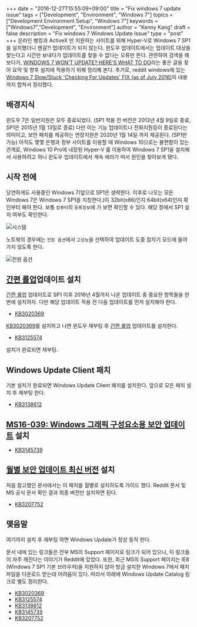 +++
date = "2016-12-27T15:55:09+09:00"
title = "Fix windows 7 update issue"
tags = ["Development", "Environment", "Windows 7"]
topics = ["Development Environment Setup", "Windows 7"]
keywords = ["Windows7","Development", "Environment"]
author = "Kenny Kang"
draft = false
description = "Fix windows 7 Windows Update Issue"
type = "post"
+++
온라인 뱅킹과 ActiveX 만 지원하는 사이트를 위해 Hyper-V로 Windows 7 SP1을 설치했더니 왠걸?! 업데이트가 되지 않는다. 윈도우 업데이트에서는 업데이트 대상을 찾는다고 시간만 보내다가 업데이트를 찾을 수 없다는 오류만 뜬다.
관련하여 검색을 해 보다가, [WINDOWS 7 WON’T UPDATE? HERE’S WHAT TO DO](http://plugable.com/2016/06/08/windows-7-wont-update-what-to-do/)라는 좋은 글을 찾아 요약 및 향후 설치에 적용하기 위해 정리해 본다.
추가로, reddit windows에 있는 [Windows 7 Slow/Stuck 'Checking For Updates' FIX (as of July 2016)](https://www.reddit.com/r/windows/comments/4tx4s9/windows_7_slowstuck_checking_for_updates_fix_as/)의 내용까지 합쳐서 정리했다.

## 배경지식

윈도우 7은 일반지원은 모두 종료되었다. (SP1 적용 전 버전은 2013년 4월 9일로 종료, SP1은 2015년 1월 13일로 종료) 다만 이는 기능 업데이트나 전화지원등이 종료된다는 의미이고, 보안 패치를 제공하는 연장지원은 2020년 1월 14일 까지 제공된다. (SP1만 가능)
아직도 몇몇 은행과 정부 사이트를 이용할 때 Windows 10으로는 불편함이 있는 관계로, Windows 10 Pro에 내장된 Hyper-V 를 이용하여 Windows 7 SP1을 설치해서 사용하려고 하니 윈도우 업데이트에서 계속 에러가 떠서 원인을 찾아보게 됐다.

## 시작 전에

당연하게도 사용중인 Windows 7(앞으로 SP1은 생략한다. 이후로 나오는 모든 Windows 7은 Windows 7 SP1을 지칭한다.)이 32bit(x86)인지 64bit(x64)인지 확인부터 해야 한다. 보통 ```컴퓨터```의 ```등록정보```에 가 보면 확인할 수 있다. 해당 창에서 SP1 설치 여부도 확인한다.

![시스템](/images/fix_windows_7_update_issue/win7_control_panel_1.png)

노트북의 경우에는 ```전원 옵션```에서 ```고성능```을 선택하여 업데이트 도중 잠자기 모드에 들어가지 않도록 한다.

![전원 옵션](/images/fix_windows_7_update_issue/win7_control_panel_2.png)

## [간편 롤업](https://support.microsoft.com/ko-kr/kb/3125574)업데이트 설치

[간편 롤업](https://support.microsoft.com/ko-kr/kb/3125574) 업데이트로 SP1 이후 2016년 4월까지 나온 업데이트 중 중요한 항목들을 한번에 설치하자. 다만 해당 업데이트 적용 전 다음 업데이트를 먼저 설치해야 한다.

* [KB3020369](https://support.microsoft.com/ko-kr/kb/3020369)

[KB3020369](https://support.microsoft.com/ko-kr/kb/3020369)를 설치하고 나면 윈도우 재부팅 후 [간편 롤업](https://support.microsoft.com/ko-kr/kb/3125574) 업데이트를 설치한다.

* [KB3125574](https://support.microsoft.com/ko-kr/kb/3125574)

설치가 완료되면 재부팅.

## Windows Update Client 패치

기본 설치가 완료되면 Windows Update Client 패치를 설치한다.
앞으로 모든 패치 설치 후 재부팅 한다.

* [KB3138612](https://support.microsoft.com/ko-kr/kb/3138612)

## [MS16-039: Windows 그래픽 구성요소용 보안 업데이트](https://support.microsoft.com/ko-kr/kb/3145739) 설치

* [KB3145739](https://support.microsoft.com/ko-kr/kb/3145739)

## [월별 보안 업데이트 최신 버전](https://support.microsoft.com/ko-kr/kb/3207752) 설치

처음 참고했던 문서에서는 이 패치를 월별로 설치하도록 가이드 했다. Reddit 문서 및 MS 공식 문서 확인 결과 최종 버전만 설치하면 된다.

* [KB3207752](https://support.microsoft.com/ko-kr/kb/3207752)

## 맺음말

여기까지 설치 후 재부팅 하면 Windows Update가 정상 동작 한다.

문서 내에 있는 링크들은 전부 MS의 Support 페이지로 링크가 되어 있으나, 이 링크들이 자주 깨진다는 이야기가 Reddit에 있었다. 또한, 최근 MS의 Support 페이지는 IE8 (Windows 7 SP1 기본 브라우저)을 지원하지 않아 방금 설치한 Windows 7에서 패치 파일을 다운로드 받는데 어려움이 있다. 따라서 아래에 Windows Update Catalog 링크로 별도 정리한다.

* [KB3020369](https://www.catalog.update.microsoft.com/Search.aspx?q=KB3020369)
* [KB3125574](https://www.catalog.update.microsoft.com/Search.aspx?q=KB3125574)
* [KB3138612](https://www.catalog.update.microsoft.com/Search.aspx?q=KB3138612) 
* [KB3145739](https://www.catalog.update.microsoft.com/Search.aspx?q=KB3145739)
* [KB3207752](https://www.catalog.update.microsoft.com/Search.aspx?q=kb3207752)
